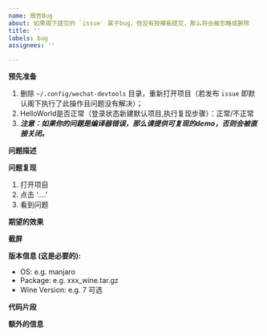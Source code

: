 ```yaml
---
name: 报告Bug
about: 如果阁下提交的 `issue` 属于bug，但没有按模板提交，那么将会被忽略或删除
title: ''
labels: bug
assignees: ''

---
```


**预先准备**
1. 删除 `~/.config/wechat-devtools` 目录，重新打开项目（若发布 `issue` 即默认阁下执行了此操作且问题没有解决）；
2. HelloWorld是否正常（登录状态新建默认项目,执行复现步骤）：正常/不正常
3. ***注意：如果你的问题是编译器错误，那么请提供可复现的demo，否则会被直接关闭。***

**问题描述**
<!-- 请对问题做一个简单描述。 -->

**问题复现**
<!-- 复现问题需要进行的操作: -->
1. 打开项目
2. 点击 '....'
3. 看到问题

**期望的效果**
<!-- 经过上述操作你希望得到的结果. -->

**截屏**
<!-- 添加截图图片有助于解释您的问题，请尽量将整个开发工具都涵括在截图在（复制图片后直接粘贴将自动上传图片）。 -->

**版本信息 (这是必要的):**
 - OS: e.g. manjaro
 - Package: e.g. xxx_wine.tar.gz
 - Wine Version: e.g. 7 可选

**代码片段**
<!-- 提供代码片段对维护者定位与修复问题有极大帮助；
若阁下不能提供，且维护者不能复现问题，那么阁下的`issue`将被搁置或者关闭。
[查看创建代码片段的教程](https://developers.weixin.qq.com/miniprogram/dev/devtools/minicode.html) -->

**额外的信息**
<!-- 一些关于此问题的额外信息。 -->
